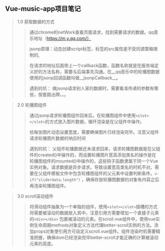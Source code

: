 ## Vue-music-app项目笔记

> 1.0  获取数据的方式
>
> > 通过chrome的netWork查看页面请求，找到需要请求的数据。qq音乐地址（https://m.y.qq.com/）
> >
> > jsonp原理：动态创建script标签，标签的src属性是不受同源策略限制的,
> >
> > 在请求的地址后面带上一个callback函数，函数名称就是在服务端定义好的方法名称，需要与后端事先沟通。在__qq音乐中的轮播图数据使用的jsonp回调函数叫做__jsonpCallback__。
> >
> > 遇到的坑：  做jsonp请求别人家的数据时，需要看准传递的参数有哪些，按套路出牌。。。

>2.0 轮播图组件
>
>>通过jsonp请求轮播图组件回来后，在轮播图组件中使用`<slot></slot>`的方式放入图片数据，循环渲染是在父组件中操作。
>>
>>给每张图片动态设置宽度，需要确保图片已经渲染完毕。注意父组件请求轮播图片数据的响应时间
>>
>>遇到的坑： 父组件轮播数据还未请求回来，请求轮播图数据是在父组件的created()中操作的，而设置轮播图片宽高添加类名的操作是在轮播图组件的mounted()中操作的，这些钩子函数隶属于同一个Vue实例对象。请求数据是异步请求，导致设置宽高类名的时机不对。需要在父组件模板文件中包含轮播图组件的父元素中设置判断条件。`v-if("sliderdata.length")` ，确保存放轮播图数据的对象有内容之后再渲染轮播图组件。

>3.0 scroll滚动组件
>
>>将滑动组件抽象为一个单独的组件，使用`<slot></slot>`插槽的方式将需要被滚动的数据放入其中，注意引用方需要增加一个直接子元素的`<div></div>` 包裹被滚动的元素。在scroll.vue组件中，使用vue实例生命周期methods对象定义方法代理better-scroll实例的方法。添加props对象使引用方可自定义scroll.vue组件。组件渲染时机需要精准把握，确保dom已经渲染完毕better-scroll才能正确的计算被滚动元素的高度。